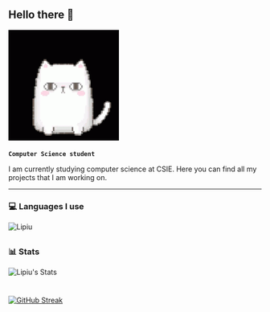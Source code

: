 ## Hello there 👋

![That's literally me](images/cat.gif)

**`Computer Science student`**

I am currently studying computer science at CSIE.
Here you can find all my projects that I am working on.

---

### 💻 Languages I use

<!-- <div align="left">
  <img src="https://github-readme-stats.vercel.app/api/top-langs?username=Lipiu&bg_color=000&show_icons=true&locale=en&layout=compact&theme=violet-dark&title_color=FE0088&text_color=FE0088&border_color=FE0088&font=" alt="Lipiu" />
</div>
<br /> -->
<!-- <img align="left" alt="C++" width="26px" src="https://cdn.jsdelivr.net/gh/devicons/devicon@latest/icons/cplusplus/cplusplus-original.svg" style="padding-right:10px;" />
<img align="left" alt="Python" width="26px" src="https://cdn.jsdelivr.net/gh/devicons/devicon@latest/icons/python/python-original-wordmark.svg" style="padding-right:10px;" />
<img align="left" alt="Git" width="26px" src="https://cdn.jsdelivr.net/gh/devicons/devicon@latest/icons/git/git-original.svg" style="padding-right:10px;" />
<img align="left" alt="Visual Studio Code" width="26px" src="https://cdn.jsdelivr.net/gh/devicons/devicon/icons/vscode/vscode-original.svg" style="padding-right:10px;" />
<img align="left" alt="Intellij" width="26px" src="https://cdn.jsdelivr.net/gh/devicons/devicon@latest/icons/intellij/intellij-original.svg" style="padding-right:10px;" />
<img align="left" alt="Linux" width="26px" src="https://cdn.jsdelivr.net/gh/devicons/devicon@latest/icons/linux/linux-original.svg" style="padding-right:10px;" /> -->

<div align="left">
  <img src="https://github-readme-stats.vercel.app/api/top-langs?username=Lipiu&bg_color=000&title_color=FE0088&text_color=FE0088&ring_color=FE0088&show_icons=true&icon_color=c8e3f3&border_color=FE0088" alt="Lipiu" />
</div>

##

### 📊 Stats
![Lipiu's Stats](https://github-readme-stats.vercel.app/api?username=Lipiu&bg_color=000&title_color=FE0088&text_color=FE0088&ring_color=FE0088&show_icons=true&icon_color=c8e3f3&border_color=FE0088)

#


[![GitHub Streak](https://streak-stats.demolab.com/?user=DenverCoder1&theme=violet-dark)](https://git.io/streak-stats)

<!--![Lipiu's GitHub Stats](https://github-readme-stats.vercel.app/api?username=Lipiu&show_icons=true&theme=violet-dark)
<!--
**Lipiu/Lipiu** is a ✨ _special_ ✨ repository because its `README.md` (this file) appears on your GitHub profile.

Here are some ideas to get you started:

- 🔭 I’m currently working on ...
- 🌱 I’m currently learning ...
- 👯 I’m looking to collaborate on ...
- 🤔 I’m looking for help with ...
- 💬 Ask me about ...
- 📫 How to reach me: ...
- 😄 Pronouns: ...
- ⚡ Fun fact: ...
-->
